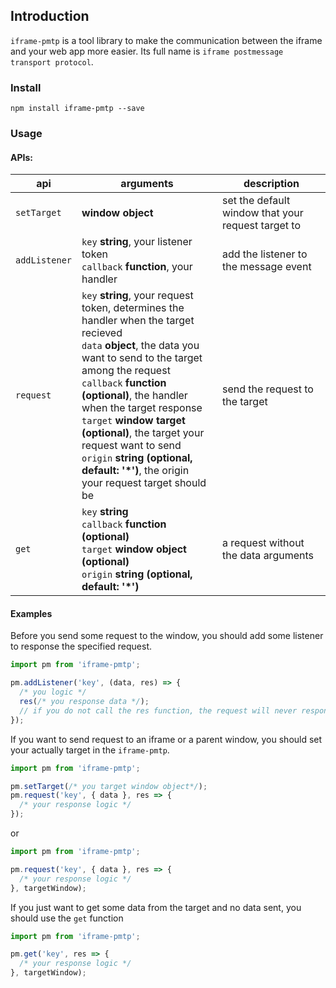 ## Introduction

`iframe-pmtp` is a tool library to make the communication between the iframe and your web app more easier. Its full name is `iframe postmessage transport protocol`.

### Install

```
npm install iframe-pmtp --save
```

### Usage

#### APIs:

| api | arguments | description |
|-----|-------------|-----------|
| `setTarget` | **window object** | set the default window that your request target to |
| `addListener` | `key` **string**, your listener token <br> `callback` **function**, your handler | add the listener to the message event |
| `request` | `key` **string**, your request token, determines the handler when the target recieved <br> `data` **object**, the data you want to send to the target among the request <br> `callback` **function (optional)**, the handler when the target response <br> `target` **window target (optional)**, the target your request want to send  <br> `origin` **string (optional, default: '*')**, the origin your request target should be | send the request to the target |
| `get` | `key` **string** <br> `callback` **function (optional)** <br> `target` **window object (optional)** <br> `origin` **string (optional, default: '*')** | a request without the data arguments |


#### Examples

Before you send some request to the window, you should add some listener to response the specified request.

```javascript
import pm from 'iframe-pmtp';

pm.addListener('key', (data, res) => {
  /* you logic */
  res(/* you response data */);
  // if you do not call the res function, the request will never response
});
```

If you want to send request to an iframe or a parent window, you should set your actually target in the `iframe-pmtp`.

```javascript
import pm from 'iframe-pmtp';

pm.setTarget(/* you target window object*/);
pm.request('key', { data }, res => {
  /* your response logic */
});
```
or

```javascript
import pm from 'iframe-pmtp';

pm.request('key', { data }, res => {
  /* your response logic */
}, targetWindow);
```

If you just want to get some data from the target and no data sent, you should use the `get` function

```javascript
import pm from 'iframe-pmtp';

pm.get('key', res => {
  /* your response logic */
}, targetWindow);
```
